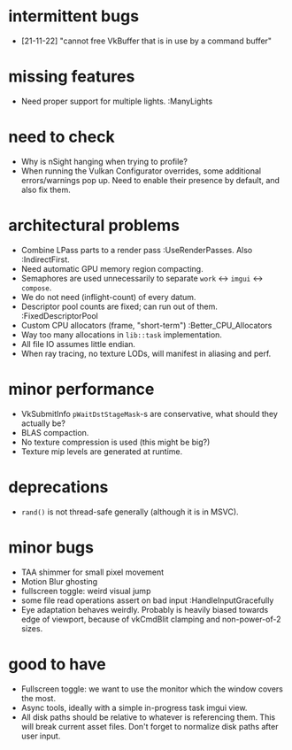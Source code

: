 # intermittent bugs
- [21-11-22] "cannot free VkBuffer that is in use by a command buffer"

# missing features
- Need proper support for multiple lights. :ManyLights

# need to check
- Why is nSight hanging when trying to profile?
- When running the Vulkan Configurator overrides, some additional errors/warnings
    pop up. Need to enable their presence by default, and also fix them.

# architectural problems
- Combine LPass parts to a render pass :UseRenderPasses. Also :IndirectFirst.
- Need automatic GPU memory region compacting.
- Semaphores are used unnecessarily to separate `work` <-> `imgui` <-> `compose`.
- We do not need (inflight-count) of every datum.
- Descriptor pool counts are fixed; can run out of them. :FixedDescriptorPool
- Custom CPU allocators (frame, "short-term") :Better_CPU_Allocators
- Way too many allocations in  `lib::task` implementation.
- All file IO assumes little endian.
- When ray tracing, no texture LODs, will manifest in aliasing and perf.

# minor performance
- VkSubmitInfo `pWaitDstStageMask`-s are conservative, what should they actually be?
- BLAS compaction.
- No texture compression is used (this might be big?)
- Texture mip levels are generated at runtime.

# deprecations
- `rand()` is not thread-safe generally (although it is in MSVC).

# minor bugs
- TAA shimmer for small pixel movement
- Motion Blur ghosting
- fullscreen toggle: weird visual jump
- some file read operations assert on bad input :HandleInputGracefully
- Eye adaptation behaves weirdly. Probably is heavily biased towards edge
    of viewport, because of vkCmdBlit clamping and non-power-of-2 sizes.

# good to have
- Fullscreen toggle: we want to use the monitor which the window covers the most.
- Async tools, ideally with a simple in-progress task imgui view.
- All disk paths should be relative to whatever is referencing them.
    This will break current asset files.
    Don't forget to normalize disk paths after user input.

